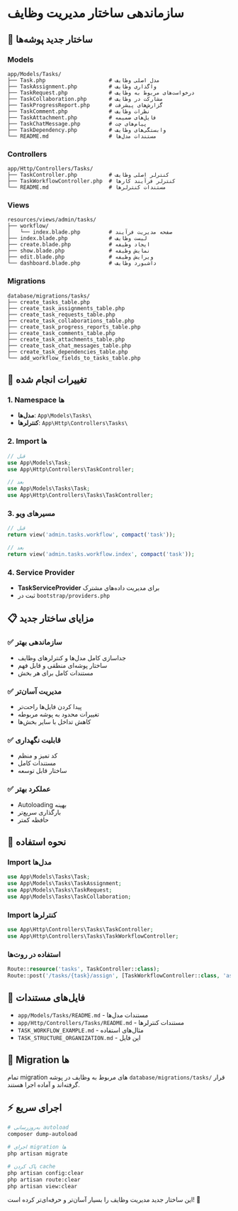 # سازماندهی ساختار مدیریت وظایف

## 📁 ساختار جدید پوشه‌ها

### Models
```
app/Models/Tasks/
├── Task.php                    # مدل اصلی وظایف
├── TaskAssignment.php          # واگذاری وظایف
├── TaskRequest.php             # درخواست‌های مربوط به وظایف
├── TaskCollaboration.php       # مشارکت در وظایف
├── TaskProgressReport.php      # گزارش‌های پیشرفت
├── TaskComment.php             # نظرات وظایف
├── TaskAttachment.php          # فایل‌های ضمیمه
├── TaskChatMessage.php         # پیام‌های چت
├── TaskDependency.php          # وابستگی‌های وظایف
└── README.md                   # مستندات مدل‌ها
```

### Controllers
```
app/Http/Controllers/Tasks/
├── TaskController.php          # کنترلر اصلی وظایف
├── TaskWorkflowController.php  # کنترلر فرآیند کارها
└── README.md                   # مستندات کنترلرها
```

### Views
```
resources/views/admin/tasks/
├── workflow/
│   └── index.blade.php         # صفحه مدیریت فرآیند
├── index.blade.php             # لیست وظایف
├── create.blade.php            # ایجاد وظیفه
├── show.blade.php              # نمایش وظیفه
├── edit.blade.php              # ویرایش وظیفه
└── dashboard.blade.php         # داشبورد وظایف
```

### Migrations
```
database/migrations/tasks/
├── create_tasks_table.php
├── create_task_assignments_table.php
├── create_task_requests_table.php
├── create_task_collaborations_table.php
├── create_task_progress_reports_table.php
├── create_task_comments_table.php
├── create_task_attachments_table.php
├── create_task_chat_messages_table.php
├── create_task_dependencies_table.php
└── add_workflow_fields_to_tasks_table.php
```

## 🔧 تغییرات انجام شده

### 1. Namespace ها
- **مدل‌ها**: `App\Models\Tasks\`
- **کنترلرها**: `App\Http\Controllers\Tasks\`

### 2. Import ها
```php
// قبل
use App\Models\Task;
use App\Http\Controllers\TaskController;

// بعد
use App\Models\Tasks\Task;
use App\Http\Controllers\Tasks\TaskController;
```

### 3. مسیرهای ویو
```php
// قبل
return view('admin.tasks.workflow', compact('task'));

// بعد
return view('admin.tasks.workflow.index', compact('task'));
```

### 4. Service Provider
- **TaskServiceProvider** برای مدیریت داده‌های مشترک
- ثبت در `bootstrap/providers.php`

## 📋 مزایای ساختار جدید

### ✅ سازماندهی بهتر
- جداسازی کامل مدل‌ها و کنترلرهای وظایف
- ساختار پوشه‌ای منطقی و قابل فهم
- مستندات کامل برای هر بخش

### ✅ مدیریت آسان‌تر
- پیدا کردن فایل‌ها راحت‌تر
- تغییرات محدود به پوشه مربوطه
- کاهش تداخل با سایر بخش‌ها

### ✅ قابلیت نگهداری
- کد تمیز و منظم
- مستندات کامل
- ساختار قابل توسعه

### ✅ عملکرد بهتر
- Autoloading بهینه
- بارگذاری سریع‌تر
- حافظه کمتر

## 🚀 نحوه استفاده

### Import مدل‌ها
```php
use App\Models\Tasks\Task;
use App\Models\Tasks\TaskAssignment;
use App\Models\Tasks\TaskRequest;
use App\Models\Tasks\TaskCollaboration;
```

### Import کنترلرها
```php
use App\Http\Controllers\Tasks\TaskController;
use App\Http\Controllers\Tasks\TaskWorkflowController;
```

### استفاده در روت‌ها
```php
Route::resource('tasks', TaskController::class);
Route::post('/tasks/{task}/assign', [TaskWorkflowController::class, 'assignTask']);
```

## 📝 فایل‌های مستندات

- `app/Models/Tasks/README.md` - مستندات مدل‌ها
- `app/Http/Controllers/Tasks/README.md` - مستندات کنترلرها
- `TASK_WORKFLOW_EXAMPLE.md` - مثال‌های استفاده
- `TASK_STRUCTURE_ORGANIZATION.md` - این فایل

## 🔄 Migration ها

تمام migration های مربوط به وظایف در پوشه `database/migrations/tasks/` قرار گرفته‌اند و آماده اجرا هستند.

## ⚡ اجرای سریع

```bash
# به‌روزرسانی autoload
composer dump-autoload

# اجرای migration ها
php artisan migrate

# پاک کردن cache
php artisan config:clear
php artisan route:clear
php artisan view:clear
```

این ساختار جدید مدیریت وظایف را بسیار آسان‌تر و حرفه‌ای‌تر کرده است! 🎉
